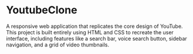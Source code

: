 # YoutubeClone
A responsive web application that replicates the core design of YouTube. This project is built entirely using HTML and CSS to recreate the user interface, including features like a search bar, voice search button, sidebar navigation, and a grid of video thumbnails. 
